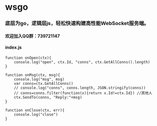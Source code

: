 # wsgo

### 底层为go，逻辑层js，轻松快速构建高性能WebSocket服务端。

#### 欢迎加入QQ群：739721147

#### index.js
```
function onOpen(ctx){
	console.log("open", ctx.Id, "conns", ctx.GetAllConns().length)
}

function onMsg(ctx, msg){
	console.log("msg", msg)
	var conns=ctx.GetAllConns()
	// console.log("conns", conns.length, JSON.stringify(conns))
	// conns=conns.filter(function(x){return x.Id!=ctx.Id}) //其他人
	ctx.SendTo(conns, "Reply:"+msg)
}

function onClose(ctx, err){
	console.log("close")
}
```
